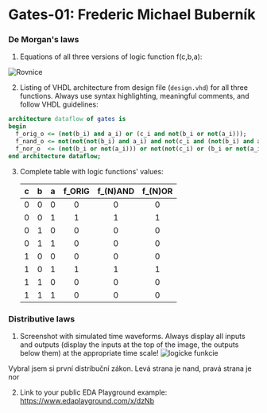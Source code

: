 # Gates-01: Frederic Michael Buberník

### De Morgan's laws

1. Equations of all three versions of logic function f(c,b,a):

![Rovnice](https://user-images.githubusercontent.com/124887713/219119659-5d6a003b-0aac-4b2b-86c9-65ea61665cac.PNG)

  
2. Listing of VHDL architecture from design file (`design.vhd`) for all three functions. Always use syntax highlighting, meaningful comments, and follow VHDL guidelines:

```vhdl
architecture dataflow of gates is
begin
  f_orig_o <= (not(b_i) and a_i) or (c_i and not(b_i or not(a_i)));
  f_nand_o <= not(not(not(b_i) and a_i) and not(c_i and (not(b_i) and a_i)));
  f_nor_o  <= (not(b_i or not(a_i))) or not(not(c_i) or (b_i or not(a_i)));
end architecture dataflow;
```

3. Complete table with logic functions' values:

   | **c** | **b** |**a** | **f_ORIG** | **f_(N)AND** | **f_(N)OR** |
   | :-: | :-: | :-: | :-: | :-: | :-: |
   | 0 | 0 | 0 | 0 | 0 | 0 |
   | 0 | 0 | 1 | 1 | 1 | 1 |
   | 0 | 1 | 0 | 0 | 0 | 0 |
   | 0 | 1 | 1 | 0 | 0 | 0 |
   | 1 | 0 | 0 | 0 | 0 | 0 |
   | 1 | 0 | 1 | 1 | 1 | 1 |
   | 1 | 1 | 0 | 0 | 0 | 0 |
   | 1 | 1 | 1 | 0 | 0 | 0 |

### Distributive laws

1. Screenshot with simulated time waveforms. Always display all inputs and outputs (display the inputs at the top of the image, the outputs below them) at the appropriate time scale!
![logicke funkcie](https://user-images.githubusercontent.com/124887713/219120502-40ec1442-e1d3-4fd1-af98-aa8962273483.PNG)

Vybral jsem si první distribuční zákon. Levá strana je nand, pravá strana je nor

2. Link to your public EDA Playground example:
https://www.edaplayground.com/x/dzNb
